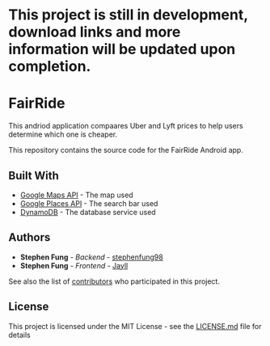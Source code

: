 # This project is still in development, download links and more information will be updated upon completion. 

# FairRide

This andriod application compaares Uber and Lyft prices to help users determine which one is cheaper. 

This repository contains the source code for the FairRide Android app.

## Built With

* [Google Maps API](https://developers.google.com/maps/) - The map used
* [Google Places API](https://developers.google.com/places/) - The search bar used
* [DynamoDB](https://console.aws.amazon.com/dynamodb) - The database service used

## Authors

* **Stephen Fung** - *Backend* - [stephenfung98](https://github.com/stephenfung98)
* **Stephen Fung** - *Frontend* - [Jayll](https://github.com/jayll)

See also the list of [contributors](https://github.com/stephenfung98/PennApps18/graphs/contributors) who participated in this project.

## License

This project is licensed under the MIT License - see the [LICENSE.md](LICENSE.md) file for details
